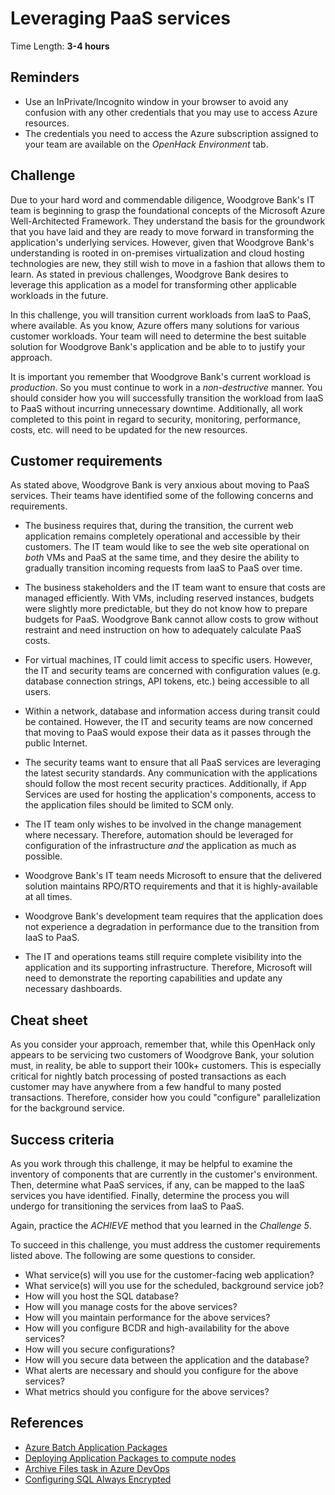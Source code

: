 # Leveraging PaaS services

Time Length: **3-4 hours**

## Reminders
* Use an InPrivate/Incognito window in your browser to avoid any confusion with any other credentials that you may use to access Azure resources.
* The credentials you need to access the Azure subscription assigned to your team are available on the _OpenHack Environment_ tab.

## Challenge
Due to your hard word and commendable diligence, Woodgrove Bank's IT team is beginning to grasp the foundational concepts of the Microsoft Azure Well-Architected Framework. They understand the basis for the groundwork that you have laid and they are ready to move forward in transforming the application's underlying services. However, given that Woodgrove Bank's understanding is rooted in on-premises virtualization and cloud hosting technologies are new, they still wish to move in a fashion that allows them to learn. As stated in previous challenges, Woodgrove Bank desires to leverage this application as a model for transforming other applicable workloads in the future.

In this challenge, you will transition current workloads from IaaS to PaaS, where available. As you know, Azure offers many solutions for various customer workloads. Your team will need to determine the best suitable solution for Woodgrove Bank's application and be able to to justify your approach.

It is important you remember that Woodgrove Bank's current workload is _production_. So you must continue to work in a _non-destructive_ manner. You should consider how you will successfully transition the workload from IaaS to PaaS without incurring unnecessary downtime. Additionally, all work completed to this point in regard to security, monitoring, performance, costs, etc. will need to be updated for the new resources.

## Customer requirements
As stated above, Woodgrove Bank is very anxious about moving to PaaS services. Their teams have identified some of the following concerns and requirements.

* The business requires that, during the transition, the current web application remains completely operational and accessible by their customers. The IT team would like to see the web site operational on _both_ VMs and PaaS at the same time, and they desire the ability to gradually transition incoming requests from IaaS to PaaS over time.

* The business stakeholders and the IT team want to ensure that costs are managed efficiently. With VMs, including reserved instances, budgets were slightly more predictable, but they do not know how to prepare budgets for PaaS. Woodgrove Bank cannot allow costs to grow without restraint and need instruction on how to adequately calculate PaaS costs.

* For virtual machines, IT could limit access to specific users. However, the IT and security teams are concerned with configuration values (e.g. database connection strings, API tokens, etc.) being accessible to all users.

* Within a network, database and information access during transit could be contained. However, the IT and security teams are now concerned that moving to PaaS would expose their data as it passes through the public Internet.

* The security teams want to ensure that all PaaS services are leveraging the latest security standards. Any communication with the applications should follow the most recent security practices. Additionally, if App Services are used for hosting the application's components, access to the application files should be limited to SCM only.

* The IT team only wishes to be involved in the change management where necessary. Therefore, automation should be leveraged for configuration of the infrastructure _and_ the application as much as possible.

* Woodgrove Bank's IT team needs Microsoft to ensure that the delivered solution maintains RPO/RTO requirements and that it is highly-available at all times.

* Woodgrove Bank's development team requires that the application does not experience a degradation in performance due to the transition from IaaS to PaaS.

* The IT and operations teams still require complete visibility into the application and its supporting infrastructure. Therefore, Microsoft will need to demonstrate the reporting capabilities and update any necessary dashboards.

## Cheat sheet
As you consider your approach, remember that, while this OpenHack only appears to be servicing two customers of Woodgrove Bank, your solution must, in reality, be able to support their 100k+ customers. This is especially critical for nightly batch processing of posted transactions as each customer may have anywhere from a few handful to many posted transactions. Therefore, consider how you could "configure" parallelization for the background service.

## Success criteria
As you work through this challenge, it may be helpful to examine the inventory of components that are currently in the customer's environment. Then, determine what PaaS services, if any, can be mapped to the IaaS services you have identified. Finally, determine the process you will undergo for transitioning the services from IaaS to PaaS.

Again, practice the _ACHIEVE_ method that you learned in the _Challenge 5_.

To succeed in this challenge, you must address the customer requirements listed above. The following are some questions to consider. 

* What service(s) will you use for the customer-facing web application?
* What service(s) will you use for the scheduled, background service job?
* How will you host the SQL database?
* How will you manage costs for the above services?
* How will you maintain performance for the above services?
* How will you configure BCDR and high-availability for the above services?
* How will you secure configurations?
* How will you secure data between the application and the database?
* What alerts are necessary and should you configure for the above services?
* What metrics should you configure for the above services?



## References
* <a href="https://azure.microsoft.com/blog/application-packages-and-task-dependencies-now-available-on-azure-batch/" target="_blank">Azure Batch Application Packages</a>
* <a href="https://docs.microsoft.com/azure/batch/batch-application-packages" target="_blank">Deploying Application Packages to compute nodes</a>
* <a href="https://docs.microsoft.com/azure/devops/pipelines/tasks/utility/archive-files?view=azure-devops" target="_blank">Archive Files task in Azure DevOps</a>
* <a href="https://docs.microsoft.com/azure/azure-sql/database/always-encrypted-azure-key-vault-configure" target="_blank">Configuring SQL Always Encrypted</a>